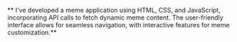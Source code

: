 ** I've developed a meme application using HTML, CSS, and JavaScript, incorporating API calls to fetch dynamic meme content. The user-friendly interface allows for seamless navigation, with interactive features for meme customization.** 
